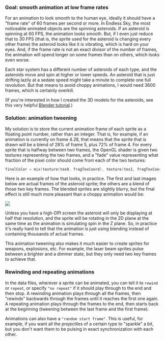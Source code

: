 ### Goal: smooth animation at low frame rates

For an animation to look smooth to the human eye, ideally it should have a "frame rate" of 60 frames per second or more. In Endless Sky, the most noticeable animated objects are the spinning asteroids. If an asteroid is spinning at 60 FPS, the animation looks smooth. But, if I even just reduce that to 30 FPS (that is, the sprite used for the asteroid is changing every other frame) the asteroid looks like it is vibrating, which is hard on your eyes. And, if the frame rate is not an exact divisor of the number of frames, the animation will spend longer on some frames than on others, which looks even worse.

Each star system has a different number of asteroids of each type, and the asteroids move and spin at higher or lower speeds. An asteroid that is just drifting lazily at a sedate speed might take a minute to complete one full revolution. But that means to avoid choppy animations, I would need 3600 frames, which is certainly overkill.

(If you're interested in how I created the 3D models for the asteroids, see this very helpful [Blender tutorial](http://www.blenderguru.com/tutorials/how-to-make-a-realistic-asteroid/).)

### Solution: animation tweening

My solution is to store the current animation frame of each sprite as a floating point number, rather than an integer. That is, for example, if an animation is currently on frame 4.28, that means that the sprite that is drawn will be a blend of 28% of frame 5, plus 72% of frame 4. For every sprite that is halfway between two frames, the OpenGL shader is given two textures representing the two frames, and a "fade" value representing what fraction of the pixel color should come from each of the two textures:

```c
finalColor = mix(texture(tex0, fragTexCoord), texture(tex1, fragTexCoord), fade);
```

Here is an example of how that looks, in practice. The first and last images below are actual frames of the asteroid sprite; the others are a blend of those two key frames. The blended sprites are slightly blurry, but the final effect is still much more pleasant than a choppy animation would be:

![](http://endless-sky.github.io/images/asteroid_spin.jpg)

Unless you have a high-DPI screen the asteroid will only be displaying at half that resolution, and the sprite will be rotating in the 2D plane at the same time as the animation is simulating spin in the Z plane. So, in practice it's really hard to tell that the animation is just using blending instead of containing thousands of actual frames.

This animation tweening also makes it much easier to create sprites for weapons, explosions, etc. For example, the laser beam sprites pulse between a brighter and a dimmer state, but they only need two key frames to achieve that.

### Rewinding and repeating animations

In the data files, wherever a sprite can be animated, you can tell it to `rewind` or `repeat`, or specify `"no repeat"` if it should play through to the end and then stop. A rewinding animation plays through all the frames, then "rewinds" backwards through the frames until it reaches the first one again. A repeating animation plays through the frames to the end, then starts back at the beginning (tweening between the last frame and the first frame).

Animations can also have a `"random start frame"`. This is useful, for example, if you want all the projectiles of a certain type to "sparkle" a bit, but you don't want them to be pulsing in exact synchronization with each other.